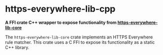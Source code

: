 # https-everywhere-lib-cpp

**A FFI crate C++ wrapper to expose functionality from [https-everywhere-lib-core](https://github.com/EFForg/https-everywhere-lib-core)**

The `https-everywhere-lib-core` crate implements an HTTPS Everywhere rule
matcher. This crate uses a C FFI to expose its functionality as a static C++
library.
